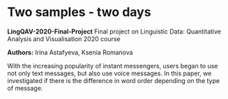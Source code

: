 # Two samples - two days 
**LingQAV-2020-Final-Project** 
Final project on Linguistic Data: Quantitative Analysis and Visualisation 2020 course 

**Authors:** Irina Astafyeva, Ksenia Romanova


With the increasing popularity of instant messengers, users began to use not only text messages, but also use voice messages. In this paper, we investigated if there is the difference in word order depending on the type of message.



